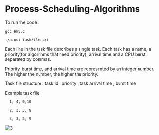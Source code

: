 # Process-Scheduling-Algorithms


To run the code :

    gcc HW3.c 

    ./a.out TaskFile.txt

Each line in the task file describes a single task. Each task has a name, a priority(for algorithms that need priority), arrival time
and a CPU burst separated by commas.

Priority, burst time, and arrival time are represented by an integer number. The higher the number, the higher the priority.

Task file structure : 
      task id , priority , task arrival time , burst time
  
Example task file:    

      1, 4, 0,10
  
      2, 3, 3, 8
  
      3, 3, 2, 9

  
  
  
  ![3](https://user-images.githubusercontent.com/57844508/122900983-cd00e180-d355-11eb-8cf6-69dd04394d74.png)
